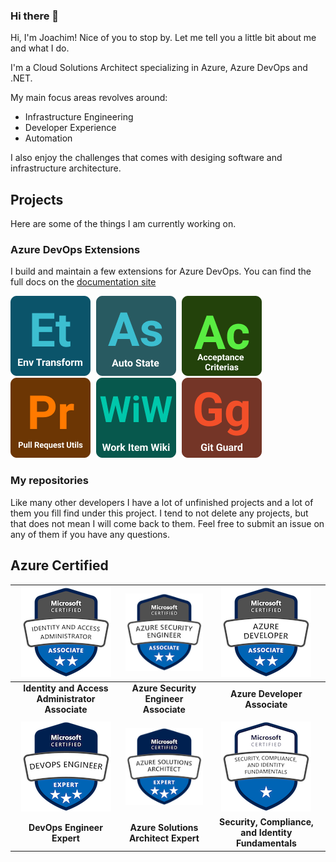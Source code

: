 ### Hi there 👋

Hi, I'm Joachim! Nice of you to stop by. Let me tell you a little bit about me and what I do.

I'm a Cloud Solutions Architect specializing in Azure, Azure DevOps and .NET.

My main focus areas revolves around:

- Infrastructure Engineering
- Developer Experience
- Automation

I also enjoy the challenges that comes with desiging software and infrastructure architecture.

## Projects

Here are some of the things I am currently working on.

### Azure DevOps Extensions

I build and maintain a few extensions for Azure DevOps. You can find the full docs on the [documentation site](https://docs.devops-extensions.dev/)

<div style="display;flex;flex-direction:row;">
<a href="https://marketplace.visualstudio.com/items?itemName=joachimdalen.env-transform" style="margin-right:5px"><img src="./assets/extensions/env-transform.png"/></a>
<a href="https://marketplace.visualstudio.com/items?itemName=joachimdalen.auto-state" style="margin-right:5px"><img src="./assets/extensions/auto-state.png"/></a>
<a href="https://marketplace.visualstudio.com/items?itemName=joachimdalen.acceptance-criterias" style="margin-right:5px"><img src="./assets/extensions/acceptance-criterias.png"/></a>
<a href="https://marketplace.visualstudio.com/items?itemName=joachimdalen.pull-request-utils" style="margin-right:5px"><img src="./assets/extensions/pull-request-utils.png"/></a>
<a href="https://marketplace.visualstudio.com/items?itemName=joachimdalen.work-item-wiki" style="margin-right:5px"><img src="./assets/extensions/work-item-wiki.png"/></a>
<a href="https://marketplace.visualstudio.com/items?itemName=joachimdalen.gitguard" style="margin-right:5px"><img src="./assets/extensions/gitguard.png"/></a>
</div>

### My repositories

Like many other developers I have a lot of unfinished projects and a lot of them you fill find under this project. I tend to not delete any projects, but that does not mean I will come back to them. Feel free to submit an issue on any of them if you have any questions.

## Azure Certified

| ![](./assets/certifications/identity-and-access-administrator-associate.png) | ![](./assets/certifications/azure-security-engineer-associate.png) |           ![](./assets/certifications/azure-developer-associate.png)           |
| :--------------------------------------------------------------------------: | :----------------------------------------------------------------: | :----------------------------------------------------------------------------: |
|               **Identity and Access Administrator Associate**                |               **Azure Security Engineer Associate**                |                         **Azure Developer Associate**                          |
|                                                                              |                                                                    |                                                                                |
|           ![](./assets/certifications/devops-engineer-expert.png)            | ![](./assets/certifications/azure-solutions-architect-expert.png)  | ![](./assets/certifications/security-compliance-and-identity-fundamentals.png) |
|                          **DevOps Engineer Expert**                          |                **Azure Solutions Architect Expert**                |              **Security, Compliance, and Identity Fundamentals**               |
